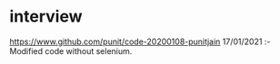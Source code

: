 # interview
https://www.github.com/punit/code-20200108-punitjain
17/01/2021 :-  Modified code without selenium.

